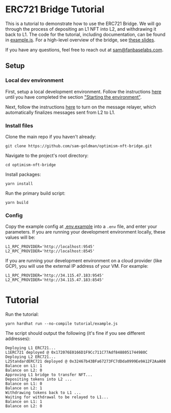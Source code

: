# ERC721 Bridge Tutorial

This is a tutorial to demonstrate how to use the ERC721 Bridge. We will go through the process of depositing an L1 NFT into L2, and withdrawing it back to L1. The code for the tutorial, including documentation, can be found in [example.js](https://github.com/sam-goldman/optimism-nft-bridge/blob/main/tutorial/example.js). For a high-level overview of the bridge, see [these slides](https://docs.google.com/presentation/d/1oIk3lbnxoFy-eGg04vGntAMYIAErmI-_CtWsKUMTcW8/edit#slide=id.g11ad45bf27e_0_0).

If you have any questions, feel free to reach out at [sam@fanbaselabs.com](mailto:sam@fanbaselabs.com).

## Setup

### Local dev environment

First, setup a local development environment. Follow the instructions [here](https://github.com/ethereum-optimism/community-hub/blob/5e4b1ce78f8dfc9b0ca583471532070614f82b87/src/docs/developers/build/dev-node.md) until you have completed the section ["Starting the environment"](https://github.com/ethereum-optimism/community-hub/blob/5e4b1ce78f8dfc9b0ca583471532070614f82b87/src/docs/developers/build/dev-node.md#starting-the-environment).

Next, follow the instructions [here](https://github.com/ethereum-optimism/optimism/tree/develop/packages/message-relayer) to turn on the message relayer, which automatically finalizes messages sent from L2 to L1.

### Install files

Clone the main repo if you haven't already:
```
git clone https://github.com/sam-goldman/optimism-nft-bridge.git
```

Navigate to the project's root directory:
```
cd optimism-nft-bridge
```

Install packages:
```
yarn install
```

Run the primary build script:
```
yarn build
```

### Config

Copy the example config at [.env.example](https://github.com/sam-goldman/optimism-nft-bridge/blob/main/.env.example) into a `.env` file, and enter your parameters. If you are running your development environment locally, these values will be:
```
L1_RPC_PROVIDER='http://localhost:9545'
L2_RPC_PROVIDER='http://localhost:8545'
```
If you are running your development environment on a cloud provider (like GCP), you will use the external IP address of your VM. For example:
```
L1_RPC_PROVIDER='http://34.115.47.183:9545'
L2_RPC_PROVIDER='http://34.115.47.183:8545'
```

# Tutorial

Run the tutorial:
```
yarn hardhat run --no-compile tutorial/example.js
```

The script should output the following (it's fine if you see different addresses):
```
Deploying L1 ERC721...
L1ERC721 deployed @ 0x172076E0166D1F9Cc711C77Adf8488051744980C
Deploying L2 ERC721...
L2StandardERC721 deployed @ 0x32467b43BFa67273FC7dDda0999Ee9A12F2AaA08
Balance on L1: 1
Balance on L2: 0
Approving L1 bridge to transfer NFT...
Depositing tokens into L2 ...
Balance on L1: 0
Balance on L2: 1
Withdrawing tokens back to L1 ...
Waiting for withdrawal to be relayed to L1...
Balance on L1: 1
Balance on L2: 0
```
